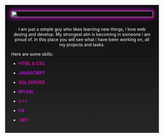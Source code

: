 <div style="background:linear-gradient(0deg, rgba(39,39,40,1) 0%, rgba(13,13,13,1) 100%);padding:20px">
<div style="height:20px;overflow:hidden;position:relative;box-shadow:0px 0px 15px 3px #d10ecd;">
<img src="https://img.freepik.com/vector-gratis/circuitos-fondo-digital-degradado-azul-rojo_23-2148821701.jpg?size=626&ext=jpg"  style="width:100%">
<p style="position:absolute;top:10%;color:white;font-size:40px;left:5%">Hi there 👋, I´m Matias</p>
<p style="position:absolute;top:50%;color:white;font-size:25px;left:15%"> I am a programmer technician</p>
</div>
<br>
<p style="color:white;text-align:center">I am just a simple guy who likes learning new things, i love web desing and develop. My strongest aim is becoming in someone i am proud of. In this place you will see what i have been working on, all my projects and tasks.</p>
<div style="color:white">
Here are some skills:
<ul>
<li><p style="color:#c60da2;font-weight:700;">HTML & CSS</p></li>
<li><p style="color:#b610d2;font-weight:700;">JAVASCRIPT</p></li>
<li><p style="color:#c60da2;font-weight:700;">SQL SERVER</p></li>
<li><p style="color:#b610d2;font-weight:700;">MYSQL</p></li>
<li><p style="color:#c60da2;font-weight:700;">C++</p></li>
<li><p style="color:#b610d2;font-weight:700;">C#</p></li>
<li><p style="color:#c60da2;font-weight:700;">.NET</p></li>
</ul>
</div>
</div>
